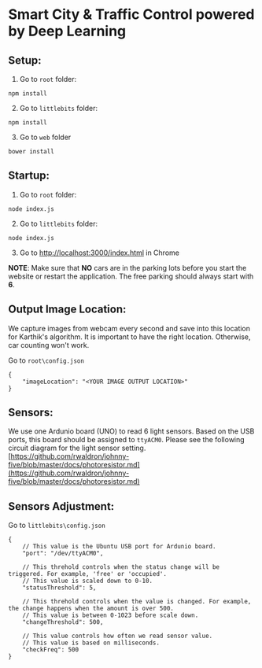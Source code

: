 # Smart City & Traffic Control powered by Deep Learning

## Setup:
1. Go to ```root``` folder:
  ```
  npm install
  ```

2. Go to ```littlebits``` folder:
  ```
  npm install
  ```

3. Go to ```web``` folder
  ```
  bower install
  ```
  
## Startup:
1. Go to ```root``` folder:
  ```
  node index.js
  ```
  
2. Go to ```littlebits``` folder:
  ```
  node index.js
  ```
  
3. Go to [http://localhost:3000/index.html](http://localhost:3000/index.html) in Chrome

**NOTE**: Make sure that **NO** cars are in the parking lots before you start the website or restart the application. The free parking should always start with **6**.



## Output Image Location:
We capture images from webcam every second and save into this location for Karthik's algorithm. It is important to have the right location. Otherwise, car counting won't work.

Go to ```root\config.json```
```
{
	"imageLocation": "<YOUR IMAGE OUTPUT LOCATION>"
}
```

## Sensors:
We use one Ardunio board (UNO) to read 6 light sensors. Based on the USB ports, this board should be assigned to ```ttyACM0```. Please see the following circuit diagram for the light sensor setting. [https://github.com/rwaldron/johnny-five/blob/master/docs/photoresistor.md](https://github.com/rwaldron/johnny-five/blob/master/docs/photoresistor.md)

## Sensors Adjustment:
Go to ```littlebits\config.json```
```
{
	// This value is the Ubuntu USB port for Ardunio board.
	"port": "/dev/ttyACM0",

	// This threhold controls when the status change will be triggered. For example, 'free' or 'occupied'. 
	// This value is scaled down to 0-10.
	"statusThreshold": 5,

	// This threhold controls when the value is changed. For example, the change happens when the amount is over 500.
	// This value is between 0-1023 before scale down.
	"changeThreshold": 500,

	// This value controls how often we read sensor value. 
	// This value is based on milliseconds. 
	"checkFreq": 500
}
```

